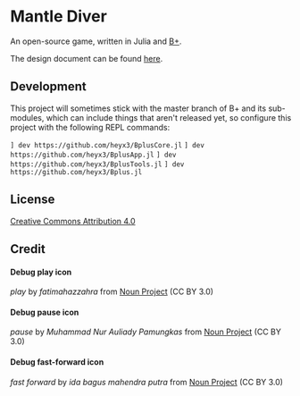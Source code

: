 # Mantle Diver

An open-source game, written in Julia and [B+](http://github.com/heyx3/B-plus).

The design document can be found [here](design_docs/main.md).

## Development

This project will sometimes stick with the master branch of B+ and its sub-modules, which can include things that aren't released yet, so configure this project with the following REPL commands:

`] dev https://github.com/heyx3/BplusCore.jl`
`] dev https://github.com/heyx3/BplusApp.jl`
`] dev https://github.com/heyx3/BplusTools.jl`
`] dev https://github.com/heyx3/Bplus.jl`

## License

[Creative Commons Attribution 4.0](LICENSE)

## Credit

#### Debug play icon

*play* by *fatimahazzahra* from [Noun Project](https://thenounproject.com/browse/icons/term/play/) (CC BY 3.0)

#### Debug pause icon

*pause* by *Muhammad Nur Auliady Pamungkas* from [Noun Project](https://thenounproject.com/browse/icons/term/pause/) (CC BY 3.0)

#### Debug fast-forward icon

*fast forward* by *ida bagus mahendra putra* from [Noun Project](https://thenounproject.com/browse/icons/term/fast-forward/) (CC BY 3.0)